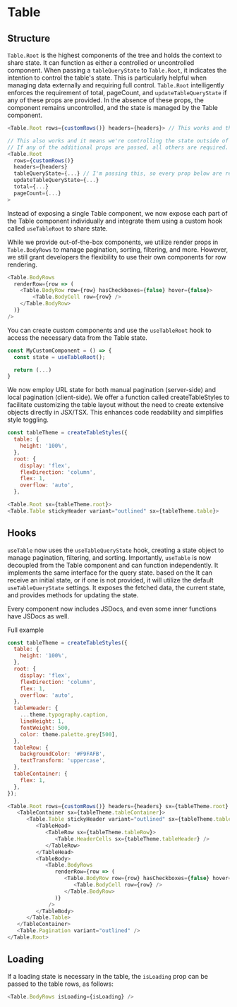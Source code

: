 # Table

## Structure

`Table.Root` is the highest components of the tree and holds the context to share state. It can function as either a controlled or uncontrolled component. When passing a `tableQueryState` to `Table.Root`, it indicates the intention to control the table's state. This is particularly helpful when managing data externally and requiring full control. `Table.Root` intelligently enforces the requirement of total, pageCount, and `updateTableQueryState` if any of these props are provided. In the absence of these props, the component remains uncontrolled, and the state is managed by the Table component.

```js
<Table.Root rows={customRows()} headers={headers}> // This works and the state is controlled by the component
```

```js
// This also works and it means we're controlling the state outside of the component
// If any of the additional props are passed, all others are required.
<Table.Root 
  rows={customRows()} 
  headers={headers} 
  tableQueryState={...} // I'm passing this, so every prop below are required
  updateTableQueryState={...}
  total={...}
  pageCount={...}
>
```

Instead of exposing a single Table component, we now expose each part of the Table component individually and integrate them using a custom hook called `useTableRoot` to share state.

While we provide out-of-the-box components, we utilize render props in `Table.BodyRows`  to manage pagination, sorting, filtering, and more. However, we still grant developers the flexibility to use their own components for row rendering.

```js
<Table.BodyRows
  renderRow={row => (
    <Table.BodyRow row={row} hasCheckboxes={false} hover={false}>
        <Table.BodyCell row={row} />
    </Table.BodyRow>
  )} 
/>
```

You can create custom components and use the `useTableRoot` hook to access the necessary data from the Table state.

```js
const MyCustomComponent = () => {
  const state = useTableRoot();

  return (...)
}
```

We now employ URL state for both manual pagination (server-side) and local pagination (client-side).
We offer a function called createTableStyles to facilitate customizing the table layout without the need to create extensive objects directly in JSX/TSX. This enhances code readability and simplifies style toggling.

```js
const tableTheme = createTableStyles({
  table: {
    height: '100%',
  },
  root: {
    display: 'flex',
    flexDirection: 'column',
    flex: 1,
    overflow: 'auto',
  },

<Table.Root sx={tableTheme.root}>
<Table.Table stickyHeader variant="outlined" sx={tableTheme.table}>
```

## Hooks

`useTable` now uses the `useTableQueryState` hook, creating a state object to manage pagination, filtering, and sorting. Importantly, `useTable` is now decoupled from the Table component and can function independently. It implements the same interface for the query state. based on the It can receive an initial state, or if one is not provided, it will utilize the default `useTableQueryState` settings. It exposes the fetched data, the current state, and provides methods for updating the state.

Every component now includes JSDocs, and even some inner functions have JSDocs as well.

Full example

```js
const tableTheme = createTableStyles({
  table: {
    height: '100%',
  },
  root: {
    display: 'flex',
    flexDirection: 'column',
    flex: 1,
    overflow: 'auto',
  },
  tableHeader: {
    ...theme.typography.caption,
    lineHeight: 1,
    fontWeight: 500,
    color: theme.palette.grey[500],
  },
  tableRow: {
    backgroundColor: '#F9FAFB',
    textTransform: 'uppercase',
  },
  tableContainer: {
    flex: 1,
  },
});

<Table.Root rows={customRows()} headers={headers} sx={tableTheme.root} >
   <TableContainer sx={tableTheme.tableContainer}>
      <Table.Table stickyHeader variant="outlined" sx={tableTheme.table}>
         <TableHead>
            <TableRow sx={tableTheme.tableRow}>
               <Table.HeaderCells sx={tableTheme.tableHeader} />
            </TableRow>
         </TableHead>
         <TableBody>
            <Table.BodyRows
               renderRow={row => (
                  <Table.BodyRow row={row} hasCheckboxes={false} hover={false}>
                     <Table.BodyCell row={row} />
                  </Table.BodyRow>
               )}
             />
         </TableBody>
      </Table.Table>
   </TableContainer>
   <Table.Pagination variant="outlined" />
</Table.Root>
```

## Loading

If a loading state is necessary in the table, the `isLoading` prop can be passed to the table rows, as follows:

```js
<Table.BodyRows isLoading={isLoading} />
```
